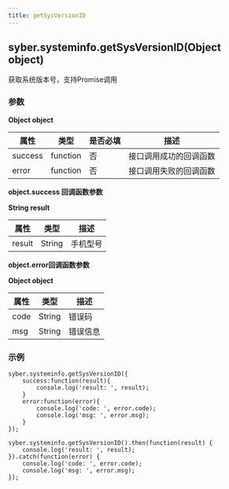 ```yaml
---
title: getSysVersionID
---
```


## syber.systeminfo.getSysVersionID(Object object)

获取系统版本号，支持Promise调用

### 参数

**Object object**

| 属性    | 类型     | 是否必填 | 描述                   |
| ------- | -------- | -------- | ---------------------- |
| success | function | 否       | 接口调用成功的回调函数 |
| error   | function | 否       | 接口调用失败的回调函数 |

**object.success 回调函数参数**

**String result**

| 属性   | 类型   | 描述     |
| ------ | ------ | -------- |
| result | String | 手机型号 |

**object.error回调函数参数**

**Object object**

| 属性 | 类型   | 描述     |
| ---- | ------ | -------- |
| code | String | 错误码   |
| msg  | String | 错误信息 |

### 示例

```
syber.systeminfo.getSysVersionID({
	success:function(result){
        console.log('result: ', result);
    }
    error:function(error){
        console.log('code: ', error.code);
    	console.log('msg: ', error.msg);
    }
});

syber.systeminfo.getSysVersionID().then(function(result) {
    console.log('result: ', result);
}).catch(function(error) {
    console.log('code: ', error.code);
    console.log('msg: ', error.msg);
});
```

